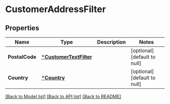 # CustomerAddressFilter

## Properties
Name | Type | Description | Notes
------------ | ------------- | ------------- | -------------
**PostalCode** | [***CustomerTextFilter**](CustomerTextFilter.md) |  | [optional] [default to null]
**Country** | [***Country**](Country.md) |  | [optional] [default to null]

[[Back to Model list]](../README.md#documentation-for-models) [[Back to API list]](../README.md#documentation-for-api-endpoints) [[Back to README]](../README.md)

